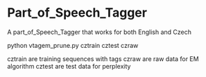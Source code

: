 # Part_of_Speech_Tagger

A part_of_Speech_Tagger that works for both English and Czech

python vtagem_prune.py cztrain cztest czraw

cztrain are training sequences with tags
czraw are raw data for EM algorithm
cztest are test data for perplexity
